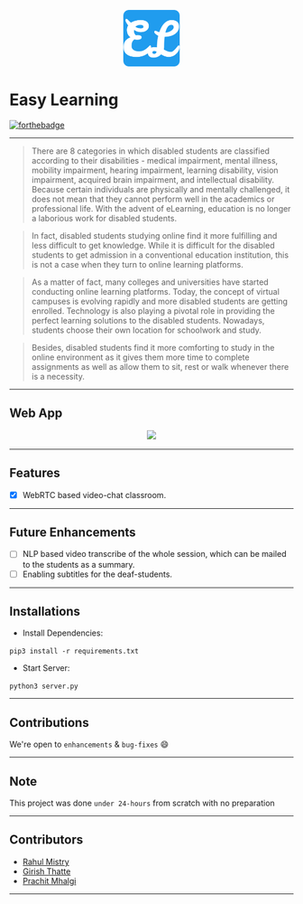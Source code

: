 <p align="center">
    <img src="./static/images/logo/android-chrome-192x192.png" width="100px"></img>
</p>
<p align="center">

# Easy Learning
</p>

<p align="center">
    
 [![forthebadge](https://forthebadge.com/images/badges/made-with-python.svg)](https://www.python.org/)
 
</p>

-------
>There are 8 categories in which disabled students are classified according to their disabilities - medical impairment, mental illness, mobility impairment, hearing impairment, learning disability, vision impairment, acquired brain impairment, and intellectual disability. Because certain individuals are physically and mentally challenged, it does not mean that they cannot perform well in the academics or professional life. With the advent of eLearning, education is no longer a laborious work for disabled students.

>In fact, disabled students studying online find it more fulfilling and less difficult to get knowledge. While it is difficult for the disabled students to get admission in a conventional education institution, this is not a case when they turn to online learning platforms.

>As a matter of fact, many colleges and universities have started conducting online learning platforms. Today, the concept of virtual campuses is evolving rapidly and more disabled students are getting enrolled. Technology is also playing a pivotal role in providing the perfect learning solutions to the disabled students. Nowadays, students choose their own location for schoolwork and study.

>Besides, disabled students find it more comforting to study in the online environment as it gives them more time to complete assignments as well as allow them to sit, rest or walk whenever there is a necessity.

------------------------------------------------------

## Web App

   <div align="center">
        <img src="./demo/preview.gif" width="400px"></img>
   </div>

-------------------------------------------------------

## Features
- [x] WebRTC based video-chat classroom.

------------------------------------------------------

## Future Enhancements 
- [ ] NLP based video transcribe of the whole session, which can be mailed to the students as a summary.
- [ ] Enabling subtitles for the deaf-students.

-------------------------------------------------------

## Installations
- Install Dependencies:
    
``` pip3 install -r requirements.txt ```
- Start Server:

``` python3 server.py ```

-----------------------------------------------

## Contributions

 We're open to `enhancements` & `bug-fixes` :smile: 
 
-----------------------------------------------

## Note 

This project was done `under 24-hours` from scratch with no preparation

-----------------------------------------------

## Contributors

- [Rahul Mistry](https://github.com/rahulmistry33)
- [Girish Thatte](https://github.com/giryagr8)
- [Prachit Mhalgi](https://github.com/Prachit99)

-----------------------------------------------
  

 


